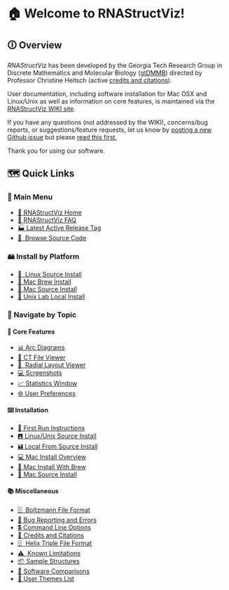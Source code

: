 # 🏠 Welcome to RNAStructViz!

## 🛈 Overview

*RNAStructViz* has been developed by the Georgia Tech Research Group in Discrete Mathematics and Molecular Biology ([gtDMMB](https://github.com/gtDMMB)) directed by Professor Christine Heitsch (active [credits and citations](https://github.com/gtDMMB/RNAStructViz/wiki/CreditsAndCitations)).

User documentation, including software installation for Mac OSX and Linux/Unix as well as information on core features, is maintained via the [RNAStructViz WIKI site](https://github.com/gtDMMB/RNAStructViz/wiki). 

If you have any questions (not addressed by the WIKI), concerns/bug reports, or suggestions/feature requests, let us know by [posting a new Github issue](https://github.com/gtDMMB/RNAStructViz/issues) but please [read this first.](https://github.com/gtDMMB/RNAStructViz/wiki/BugReportingAndErrors) 

Thank you for using our software.

## 🗺️ Quick Links

### 💬 Main Menu

* [🏡 RNAStructViz Home](https://github.com/gtDMMB/RNAStructViz/wiki)
* [📑 RNAStructViz FAQ](https://github.com/gtDMMB/RNAStructViz/wiki/FAQ)
* [🏭 Latest Active Release Tag](https://github.com/gtDMMB/RNAStructViz/releases/latest)
* [🔭&nbsp; Browse Source Code](https://github.com/gtDMMB/RNAStructViz)

### 🖴 Install by Platform

* [🐧&nbsp; Linux Source Install](https://github.com/gtDMMB/RNAStructViz/wiki/LinuxUnixInstallFromSource)
* [🍺 Mac Brew Install](https://github.com/gtDMMB/RNAStructViz/wiki/MaxOSXInstallBrew)
* [🐚 Mac Source Install](https://github.com/gtDMMB/RNAStructViz/wiki/MaxOSXInstallFromSource)
* [🐡 Unix Lab Local Install](https://github.com/gtDMMB/RNAStructViz/wiki/LocalSourceInstallNoSudo)

### 📖 Navigate by Topic

#### 📜 Core Features

* [📊 Arc Diagrams](https://github.com/gtDMMB/RNAStructViz/wiki/ArcDiagrams)
* [📂 CT File Viewer](https://github.com/gtDMMB/RNAStructViz/wiki/CTFileViewer)
* [🔬 &nbsp;Radial Layout Viewer](https://github.com/gtDMMB/RNAStructViz/wiki/RadialLayoutViewer)
* [💻 Screenshots](https://github.com/gtDMMB/RNAStructViz/wiki/Screenshots)
* [📈 Statistics Window](https://github.com/gtDMMB/RNAStructViz/wiki/StatsWindow)
* [⚙️ User Preferences](https://github.com/gtDMMB/RNAStructViz/wiki/UserThemesAndPreferences)

#### ⌨️ Installation

* [🏃 First Run Instructions](https://github.com/gtDMMB/RNAStructViz/wiki/FirstRunInstructions)
* [🖪 Linux/Unix Source Install](https://github.com/gtDMMB/RNAStructViz/wiki/LinuxUnixInstallFromSource)
* [🖬 Local From Source Install](https://github.com/gtDMMB/RNAStructViz/wiki/LocalSourceInstallNoSudo)
* [💻 Mac Install Overview](https://github.com/gtDMMB/RNAStructViz/wiki/MaxOSXInstall)
* [🍺 Mac Install With Brew](https://github.com/gtDMMB/RNAStructViz/wiki/MaxOSXInstallBrew)
* [💽 Mac Source Install](https://github.com/gtDMMB/RNAStructViz/wiki/MaxOSXInstallFromSource)

#### 📚 Miscellaneous

* [🗄️ &nbsp;Boltzmann File Format](https://github.com/gtDMMB/RNAStructViz/wiki/BoltzmannFileFormat)
* [🐞 Bug Reporting and Errors](https://github.com/gtDMMB/RNAStructViz/wiki/BugReportingAndErrors)
* [💲 Command Line Options](https://github.com/gtDMMB/RNAStructViz/wiki/CommandLineOptions)
* [👩 Credits and Citations](https://github.com/gtDMMB/RNAStructViz/wiki/CreditsAndCitations)
* [🗄️ &nbsp;Helix Triple File Format](https://github.com/gtDMMB/RNAStructViz/wiki/HelixTripleFileFormat)
* [⚠️ &nbsp;Known Limitations](https://github.com/gtDMMB/RNAStructViz/wiki/KnownLimitations)
* [📦 Sample Structures](https://github.com/gtDMMB/RNAStructViz/wiki/FirstRunInstructions#copy-sample-structures-to-your-home-directory-manually-with-a-terminal)
* [📝 Software Comparisons](https://github.com/gtDMMB/RNAStructViz/wiki/SoftwareComparisions)
* [🎨 User Themes List](https://github.com/gtDMMB/RNAStructViz/wiki/Themes)
